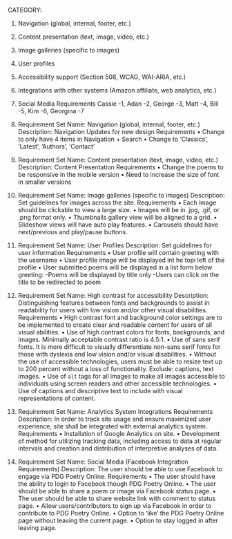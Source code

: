CATEGORY:
1.	Navigation (global, internal, footer, etc.)
2.	Content presentation (text, image, video, etc.)
3.	Image galleries (specific to images)
4.	User profiles 
5.	Accessibility support (Section 508, WCAG, WAI-ARIA, etc.)
6.	Integrations with other systems (Amazon affiliate, web analytics, etc.)
7.	Social Media Requirements
Cassie -1, Adan -2, George -3, Matt -4, Bill -5, Kim -6, Georgina -7

1. Requirement Set Name: Navigation (global, internal, footer, etc.)
Description:
Navigation Updates for new design
Requirements
•	Change to only have 4 items in Navigation + Search
•	Change to ‘Classics’, ‘Latest’, ’Authors’, ‘Contact’

2. Requirement Set Name: Content presentation (text, image, video, etc.)
Description:
Content Presentation
Requirements
•	Change the poems to be responsive in the mobile version
•	Need to increase the size of font in smaller versions

3. Requirement Set Name: Image galleries (specific to images)
Description:
Set guidelines for images across the site.
Requirements
•	Each image should be clickable to view a large size.
•	Images will be in .jpg, .gif, or .png format only.
•	Thumbnails gallery view will be aligned to a grid.
•	Slideshow views will have auto play features.
•	Carousels should have next/previous and play/pause buttons.

4. Requirement Set Name: User Profiles
Description: Set guidelines for user information
Requirements
•	User profile will contain greeting with the username
•	User profile image will be displayed int he topi left of the profile
•	User submitted poems will be displayed in a list form below greeting:
-Poems will be displayed by title only
-Users can click on the title to be redirected to poem

5. Requirement Set Name: High contrast for accessibility
Description:
Distinguishing features between fonts and backgrounds to assist in readability for users with low vision and/or other visual disabilities.
Requirements
•	High contrast font and background color settings are to be implemented to create clear and readable content for users of all visual abilities.
•	Use of high contrast colors for fonts, backgrounds, and images. Minimally acceptable contrast ratio is 4.5:1. 
•	Use of sans serif fonts. It is more difficult to visually differentiate non-sans serif fonts for those with dyslexia and low vision and/or visual disabilities. 
•	Without the use of accessible technologies, users must be able to resize text up to 200 percent without a loss of functionality. Exclude: captions, text images.
•	Use of `alt` tags for all images to make all images accessible to individuals using screen readers and other accessible technologies. 
•	Use of captions and descriptive text to include with visual representations of content.

6. Requirement Set Name: Analytics System Integrations Requirements
Description: 
In order to track site usage and ensure maximized user experience, site shall be integrated with external analytics system. 
Requirements
•	Installation of Google Analytics on site.
•	Development of method for utilizing tracking data, including access to data at regular intervals and creation and distribution of interpretive analyses of data. 

7. Requirement Set Name: Social Media (Facebook Integration Requirements)
Description:
The user should be able to use Facebook to engage via PDG Poetry Online.
Requirements
•	The user should have the ability to login to Facebook though PDG Poetry Online.
•	The user should be able to share a poem or image via Facebook status page.
•	The user should be able to share website link with comment to status page.
•	Allow users/contributors to sign up via Facebook in order to contribute to PDG Poetry Online.
•	Option to ‘like’ the PDG Poetry Online page without leaving the current page.
•	Option to stay logged in after leaving page.



